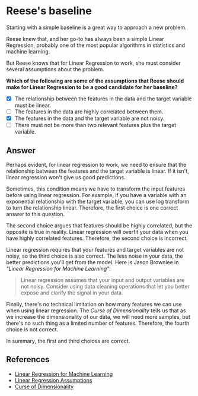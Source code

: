 # Reese's baseline

Starting with a simple baseline is a great way to approach a new problem.

Reese knew that, and her go-to has always been a simple Linear Regression, probably one of the most popular algorithms in statistics and machine learning.

But Reese knows that for Linear Regression to work, she must consider several assumptions about the problem.

**Which of the following are some of the assumptions that Reese should make for Linear Regression to be a good candidate for her baseline?**

- [x] The relationship between the features in the data and the target variable must be linear.
- [ ] The features in the data are highly correlated between them.
- [x] The features in the data and the target variable are not noisy.
- [ ] There must not be more than two relevant features plus the target variable.

## Answer

Perhaps evident, for linear regression to work, we need to ensure that the relationship between the features and the target variable is linear. If it isn't, linear regression won't give us good predictions.

Sometimes, this condition means we have to transform the input features before using linear regression. For example, if you have a variable with an exponential relationship with the target variable, you can use log transform to turn the relationship linear. Therefore, the first choice is one correct answer to this question.

The second choice argues that features should be highly correlated, but the opposite is true in reality. Linear regression will overfit your data when you have highly correlated features. Therefore, the second choice is incorrect.

Linear regression requires that your features and target variables are not noisy, so the third choice is also correct. The less noise in your data, the better predictions you'll get from the model. Here is Jason Brownlee in *"Linear Regression for Machine Learning"*:

> Linear regression assumes that your input and output variables are not noisy. Consider using data cleaning operations that let you better expose and clarify the signal in your data.

Finally, there's no technical limitation on how many features we can use when using linear regression. The *Curse of Dimensionality* tells us that as we increase the dimensionality of our data, we will need more samples, but there's no such thing as a limited number of features. Therefore, the fourth choice is not correct.

In summary, the first and third choices are correct.

## References

- [Linear Regression for Machine Learning](https://machinelearningmastery.com/linear-regression-for-machine-learning/)
- [Linear Regression Assumptions](https://en.wikipedia.org/wiki/Linear_regression#Assumptions)
- [Curse of Dimensionality](https://en.wikipedia.org/wiki/Curse_of_dimensionality)
